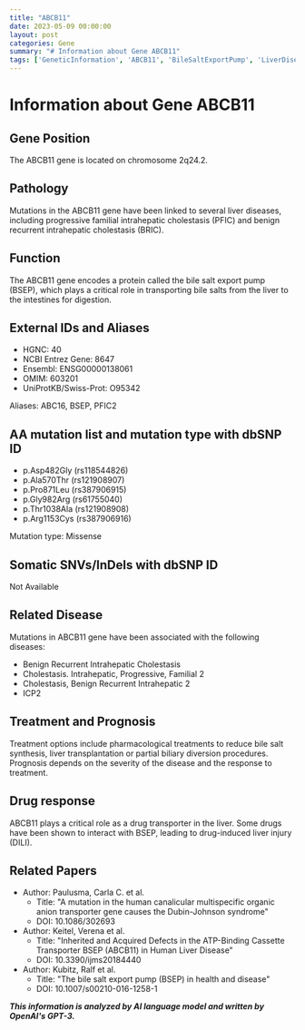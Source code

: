 ```yaml
---
title: "ABCB11"
date: 2023-05-09 00:00:00
layout: post
categories: Gene
summary: "# Information about Gene ABCB11"
tags: ['GeneticInformation', 'ABCB11', 'BileSaltExportPump', 'LiverDisease', 'MissenseMutation', 'DrugTransporter', 'TreatmentOptions', 'DILI']
---
```


# Information about Gene ABCB11

## Gene Position
The ABCB11 gene is located on chromosome 2q24.2.

## Pathology
Mutations in the ABCB11 gene have been linked to several liver diseases, including progressive familial intrahepatic cholestasis (PFIC) and benign recurrent intrahepatic cholestasis (BRIC).

## Function
The ABCB11 gene encodes a protein called the bile salt export pump (BSEP), which plays a critical role in transporting bile salts from the liver to the intestines for digestion.

## External IDs and Aliases
- HGNC: 40
- NCBI Entrez Gene: 8647
- Ensembl: ENSG00000138061
- OMIM: 603201
- UniProtKB/Swiss-Prot: O95342

Aliases: ABC16, BSEP, PFIC2 

## AA mutation list and mutation type with dbSNP ID
- p.Asp482Gly (rs118544826)
- p.Ala570Thr (rs121908907)
- p.Pro871Leu (rs387906915)
- p.Gly982Arg (rs61755040)
- p.Thr1038Ala (rs121908908)
- p.Arg1153Cys (rs387906916)

Mutation type: Missense 

## Somatic SNVs/InDels with dbSNP ID
Not Available

## Related Disease
Mutations in ABCB11 gene have been associated with the following diseases:
- Benign Recurrent Intrahepatic Cholestasis
- Cholestasis. Intrahepatic, Progressive, Familial 2
- Cholestasis, Benign Recurrent Intrahepatic 2 
- ICP2

## Treatment and Prognosis
Treatment options include pharmacological treatments to reduce bile salt synthesis, liver transplantation or partial biliary diversion procedures. Prognosis depends on the severity of the disease and the response to treatment.

## Drug response
ABCB11 plays a critical role as a drug transporter in the liver. Some drugs have been shown to interact with BSEP, leading to drug-induced liver injury (DILI).

## Related Papers
- Author: Paulusma, Carla C. et al.
  - Title: "A mutation in the human canalicular multispecific organic anion transporter gene causes the Dubin-Johnson syndrome"
  - DOI: 10.1086/302693
- Author: Keitel, Verena et al.
  - Title: "Inherited and Acquired Defects in the ATP-Binding Cassette Transporter BSEP (ABCB11) in Human Liver Disease"
  - DOI: 10.3390/ijms20184440
- Author: Kubitz, Ralf et al.
  - Title: "The bile salt export pump (BSEP) in health and disease"
  - DOI: 10.1007/s00210-016-1258-1

**_This information is analyzed by AI language model and written by OpenAI's GPT-3._**